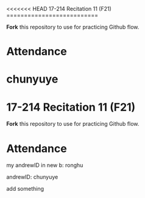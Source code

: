 \<\<\<\<\<\<\< HEAD 17-214 Recitation 11 (F21) ==========================

**Fork** this repository to use for practicing Github flow.

Attendance
==========

chunyuye
========

17-214 Recitation 11 (F21)
==========================

**Fork** this repository to use for practicing Github flow.

Attendance
==========

my andrewID in new b: ronghu

andrewID: chunyuye

add something

